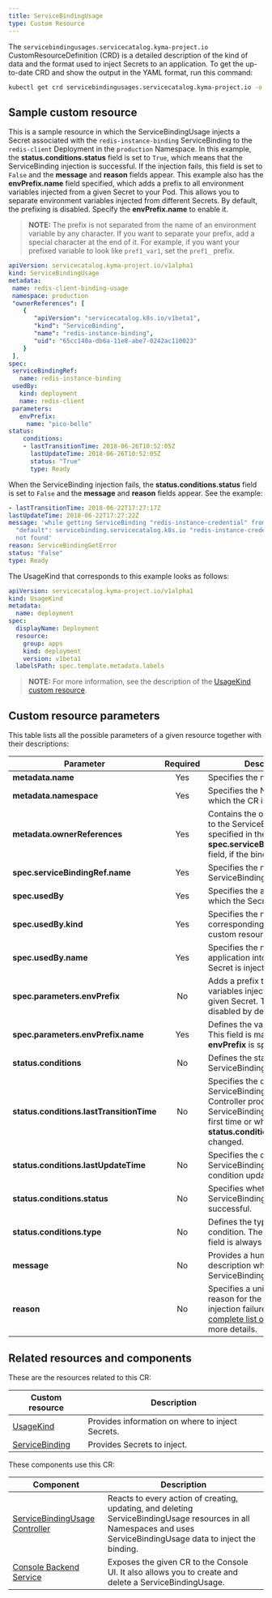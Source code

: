 ```yaml
---
title: ServiceBindingUsage
type: Custom Resource
---
```


The `servicebindingusages.servicecatalog.kyma-project.io` CustomResourceDefinition (CRD) is a detailed description of the kind of data and the format used to inject Secrets to an application. To get the up-to-date CRD and show the output in the YAML format, run this command:

```bash
kubectl get crd servicebindingusages.servicecatalog.kyma-project.io -o yaml
```

## Sample custom resource

This is a sample resource in which the ServiceBindingUsage injects a Secret associated with the `redis-instance-binding` ServiceBinding to the `redis-client` Deployment in the `production` Namespace. In this example, the **status.conditions.status** field is set to `True`, which means that the ServiceBinding injection is successful. If the injection fails, this field is set to `False` and the **message** and **reason** fields appear. This example also has the **envPrefix.name** field specified, which adds a prefix to all environment variables injected from a given Secret to your Pod. This allows you to separate environment variables injected from different Secrets. By default, the prefixing is disabled. Specify the **envPrefix.name** to enable it.

>**NOTE:** The prefix is not separated from the name of an environment variable by any character. If you want to separate your prefix, add a special character at the end of it. For example, if you want your prefixed variable to look like `pref1_var1`, set the `pref1_` prefix.

```yaml
apiVersion: servicecatalog.kyma-project.io/v1alpha1
kind: ServiceBindingUsage
metadata:
 name: redis-client-binding-usage
 namespace: production
 "ownerReferences": [
    {
       "apiVersion": "servicecatalog.k8s.io/v1beta1",
       "kind": "ServiceBinding",
       "name": "redis-instance-binding",
       "uid": "65cc140a-db6a-11e8-abe7-0242ac110023"
    }
 ],
spec:
 serviceBindingRef:
   name: redis-instance-binding
 usedBy:
   kind: deployment
   name: redis-client
 parameters:
   envPrefix:
     name: "pico-bello"
status:
    conditions:
    - lastTransitionTime: 2018-06-26T10:52:05Z
      lastUpdateTime: 2018-06-26T10:52:05Z
      status: "True"
      type: Ready
```

When the ServiceBinding injection fails, the **status.conditions.status** field is set to `False` and the **message** and **reason** fields appear. See the example:

```yaml
- lastTransitionTime: 2018-06-22T17:27:17Z
lastUpdateTime: 2018-06-22T17:27:22Z
message: 'while getting ServiceBinding "redis-instance-credential" from namespace
  "default": servicebinding.servicecatalog.k8s.io "redis-instance-credential"
  not found'
reason: ServiceBindingGetError
status: "False"
type: Ready
```

The UsageKind that corresponds to this example looks as follows:

```yaml
apiVersion: servicecatalog.kyma-project.io/v1alpha1
kind: UsageKind
metadata:
  name: deployment
spec:
  displayName: Deployment
  resource:
    group: apps
    kind: deployment
    version: v1beta1
  labelsPath: spec.template.metadata.labels
```

>**NOTE:** For more information, see the description of the [UsageKind custom resource](#custom-resource-usage-kind).

## Custom resource parameters

This table lists all the possible parameters of a given resource together with their descriptions:

| Parameter   |      Required      |  Description |
|----------|:-------------:|------|
| **metadata.name** |    Yes   | Specifies the name of the CR. |
| **metadata.namespace** |    Yes   | Specifies the Namespace in which the CR is created. |
| **metadata.ownerReferences** |    Yes   | Contains the ownerReference to the ServiceBinding specified in the **spec.serviceBindingRef.name** field, if the binding exists. |
| **spec.serviceBindingRef.name** |    Yes   | Specifies the name of the ServiceBinding. |
| **spec.usedBy** |    Yes   | Specifies the application into which the Secret is injected. |
| **spec.usedBy.kind** |    Yes   | Specifies the name of the corresponding UsageKind custom resource. |
| **spec.usedBy.name** |    Yes   | Specifies the name of the application into which the Secret is injected. |
| **spec.parameters.envPrefix** |    No   | Adds a prefix to environment variables injected from the given Secret. The prefixing is disabled by default. |
| **spec.parameters.envPrefix.name** |    Yes   | Defines the value of the prefix. This field is mandatory if **envPrefix** is specified.  |
| **status.conditions** |    No   | Defines the status of the ServiceBindingUsage.|
| **status.conditions.lastTransitionTime** |    No   | Specifies the date when the ServiceBindingUsage Controller processed the ServiceBindingUsage for the first time or when the **status.conditions.status** field changed. |
| **status.conditions.lastUpdateTime** |    No   | Specifies the date of the last ServiceBindingUsage condition update. |
| **status.conditions.status** |    No   |  Specifies whether the ServiceBinding injection is successful. |
| **status.conditions.type** |    No   | Defines the type of the condition. The value of this field is always `ready`. |
| **message** |    No   | Provides a human-readable description why the ServiceBinding injection failed. |
| **reason** |    No   | Specifies a unique, one-word reason for the ServiceBinding injection failure. See the [complete list of reasons](https://github.com/kyma-project/kyma/blob/74f007d0618ee1688ad080eab8be10e6b81c8e67/components/service-binding-usage-controller/internal/controller/status/usage.go) for more details. |

## Related resources and components

These are the resources related to this CR:

| Custom resource   |   Description |
|----------|------|
| [UsageKind](#custom-resource-usagekind) |  Provides information on where to inject Secrets. |
| [ServiceBinding](https://kubernetes.io/docs/concepts/extend-kubernetes/service-catalog/#api-resources) |  Provides Secrets to inject.  |

These components use this CR:

| Component   |   Description |
|----------|------|
| [ServiceBindingUsage Controller](https://github.com/kyma-project/kyma/tree/main/components/service-binding-usage-controller) |  Reacts to every action of creating, updating, and deleting ServiceBindingUsage resources in all Namespaces and uses ServiceBindingUsage data to inject the binding. |
| [Console Backend Service](/components/console/#details-console-backend-service) |  Exposes the given CR to the Console UI. It also allows you to create and delete a ServiceBindingUsage. |
